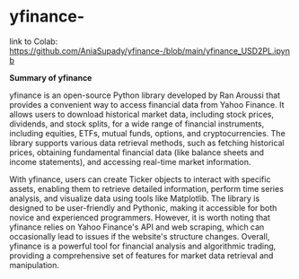 # yfinance-

link to Colab: https://github.com/AniaSupady/yfinance-/blob/main/yfinance_USD2PL.ipynb

**Summary of yfinance**    

yfinance is an open-source Python library developed by Ran Aroussi that provides a convenient way to access financial data from Yahoo Finance. It allows users to download historical market data, including stock prices, dividends, and stock splits, for a wide range of financial instruments, including equities, ETFs, mutual funds, options, and cryptocurrencies. The library supports various data retrieval methods, such as fetching historical prices, obtaining fundamental financial data (like balance sheets and income statements), and accessing real-time market information.  

With yfinance, users can create Ticker objects to interact with specific assets, enabling them to retrieve detailed information, perform time series analysis, and visualize data using tools like Matplotlib. The library is designed to be user-friendly and Pythonic, making it accessible for both novice and experienced programmers. However, it is worth noting that yfinance relies on Yahoo Finance's API and web scraping, which can occasionally lead to issues if the website's structure changes. Overall, yfinance is a powerful tool for financial analysis and algorithmic trading, providing a comprehensive set of features for market data retrieval and manipulation.
